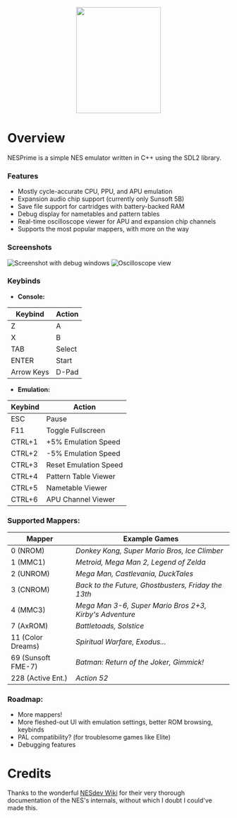 <p align="center"><img src="https://github.com/jeffrey-m4k/NESPrime/assets/52832383/1428cf69-13ce-40ca-953a-765901518195" width=192 height=240/>
</p>

# Overview
NESPrime is a simple NES emulator written in C++ using the SDL2 library.

### Features
- Mostly cycle-accurate CPU, PPU, and APU emulation
- Expansion audio chip support (currently only Sunsoft 5B)
- Save file support for cartridges with battery-backed RAM
- Debug display for nametables and pattern tables
- Real-time oscilloscope viewer for APU and expansion chip channels
- Supports the most popular mappers, with more on the way

### Screenshots
![Screenshot with debug windows](https://github.com/jeffrey-m4k/NESPrime/assets/52832383/a5d32a30-514d-4e68-b788-9dd24b2be5d6)
![Oscilloscope view](https://github.com/jeffrey-m4k/NESPrime/assets/52832383/c6725dde-3339-4c79-b04d-9d620c6f3b39)

### Keybinds
- **Console:**

| Keybind | Action |
| --- | --- |
| Z | A |
| X | B |
| TAB | Select|
| ENTER | Start|
| Arrow Keys | D-Pad |

- **Emulation:**

| Keybind | Action |
| --- | --- |
| ESC | Pause |
| F11 | Toggle Fullscreen |
| CTRL+1 | +5% Emulation Speed |
| CTRL+2 | -5% Emulation Speed |
| CTRL+3 | Reset Emulation Speed |
| CTRL+4 | Pattern Table Viewer |
| CTRL+5 | Nametable Viewer |
| CTRL+6 | APU Channel Viewer |
 
### Supported Mappers:

| Mapper | Example Games |
| --- | --- |
| 0 (NROM) | *Donkey Kong, Super Mario Bros, Ice Climber* |
| 1 (MMC1) | *Metroid, Mega Man 2, Legend of Zelda* |
| 2 (UNROM) | *Mega Man, Castlevania, DuckTales* |
| 3 (CNROM) | *Back to the Future, Ghostbusters, Friday the 13th* |
| 4 (MMC3) | *Mega Man 3-6, Super Mario Bros 2+3, Kirby's Adventure* |
| 7 (AxROM) | *Battletoads, Solstice* |
| 11 (Color Dreams) | *Spiritual Warfare, Exodus...* |
| 69 (Sunsoft FME-7) | *Batman: Return of the Joker, Gimmick!* |
| 228 (Active Ent.) | *Action 52* |

### Roadmap:
- More mappers!
- More fleshed-out UI with emulation settings, better ROM browsing, keybinds
- PAL compatibility? (for troublesome games like Elite)
- Debugging features

# Credits
Thanks to the wonderful [NESdev Wiki](https://www.nesdev.org/wiki/Nesdev_Wiki) for their very thorough documentation of the NES's internals, without which I doubt I could've made this.
